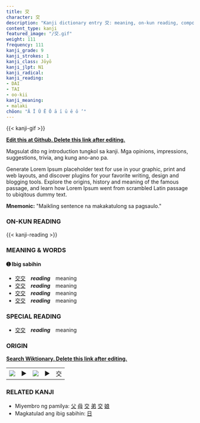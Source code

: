 ```yaml
---
title: 交
character: 交
description: "Kanji dictionary entry 交: meaning, on-kun reading, compounds, origin, related kanji"
content_type: kanji
featured_image: "/交.gif"
weight: 111
frequency: 111
kanji_grade: 9
kanji_strokes: 1
kanji_class: Jōyō
kanji_jlpt: N1
kanji_radical: 
kanji_reading: 
- DAI
- TAI
- oo-kii
kanji_meaning:
- malaki
chōon: "Ā Ī Ū Ē Ō ā ī ū ē ō ’"
---
```

[//]: # (Don't edit the line below. Kanji animated GIF code is automatically generated.)
{{< kanji-gif >}}

[//]: # (Edit below this line.)

**[Edit this at Github. Delete this link after editing.](https://github.com/tim0g/tim/tree/main/content/kanji/交/index.md)**

Magsulat dito ng introduction tungkol sa kanji. Mga opinions, impressions, suggestions, trivia, ang kung ano-ano pa.

Generate Lorem Ipsum placeholder text for use in your graphic, print and web layouts, and discover plugins for your favorite writing, design and blogging tools. Explore the origins, history and meaning of the famous passage, and learn how Lorem Ipsum went from scrambled Latin passage to ubiqitous dummy text.
 
**Mnemonic:** "Maikling sentence na makakatulong sa pagsaulo."

### ON-KUN READING

[//]: # (Don't edit the line below. ON-KUN READING code is automatically generated.)
{{< kanji-reading >}}

### MEANING & WORDS

#### ➊ **Ibig sabihin**
  - [交](../交)[交](../交)　***reading***　meaning
  - [交](../交)[交](../交)　***reading***　meaning
  - [交](../交)[交](../交)　***reading***　meaning
  - [交](../交)[交](../交)　***reading***　meaning

### SPECIAL READING
  - [交](../交)[交](../交)　***reading***　meaning

### ORIGIN

**[Search Wiktionary. Delete this link after editing.](https://wiktionary.org/wiki/交)**
<table class="kanji-table"><tr><td>
<img src="60px-交-bronze.svg.png">
</td><td>▶</td><td>
<img src="60px-交-oracle.svg.png">
</td><td>▶</td>
<td class="kanji-origin">交</td>
</tr></table>

### RELATED KANJI
- Miyembro ng pamilya: [父](../父) [母](../母) [交](../交) [弟](../弟) [交](../交) [娘](../娘)
- Magkatulad ang ibig sabihin: [日](../日)
